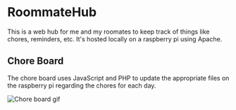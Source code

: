 # RoommateHub
This is a web hub for me and my roomates to keep track of things like chores, reminders, etc. It's hosted locally on a raspberry pi using Apache.

## Chore Board
The chore board uses JavaScript and PHP to update the appropriate files on the raspberry pi regarding the chores for each day.

![Chore board gif](demo/choreDemo.gif)
